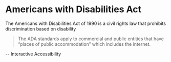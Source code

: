# Americans with Disabilities Act

The Americans with Disabilities Act of 1990 is a civil
rights law that prohibits discrimination based on disability

> The ADA standards apply to commercial and public entities
> that have “places of public accommodation” which includes
> the internet.

-- Interactive Accessibility
